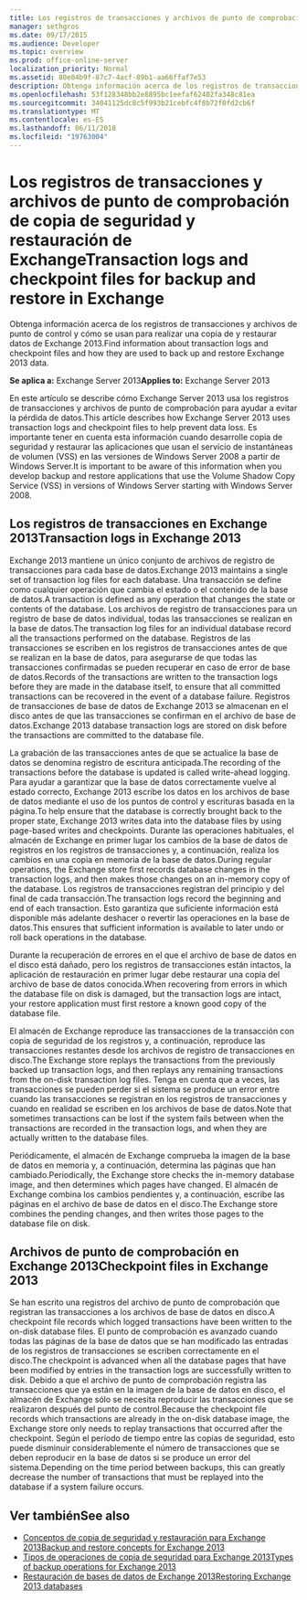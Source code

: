 ```yaml
---
title: Los registros de transacciones y archivos de punto de comprobación de copia de seguridad y restauración de Exchange
manager: sethgros
ms.date: 09/17/2015
ms.audience: Developer
ms.topic: overview
ms.prod: office-online-server
localization_priority: Normal
ms.assetid: 80e04b9f-87c7-4acf-89b1-aa66ffaf7e53
description: Obtenga información acerca de los registros de transacciones y archivos de punto de control y cómo se usan para realizar una copia de y restaurar datos de Exchange 2013.
ms.openlocfilehash: 53f128348bb2e8895bc1eefaf62402fa348c81ea
ms.sourcegitcommit: 34041125dc8c5f993b21cebfc4f8b72f0fd2cb6f
ms.translationtype: MT
ms.contentlocale: es-ES
ms.lasthandoff: 06/11/2018
ms.locfileid: "19763004"
---
```

# <a name="transaction-logs-and-checkpoint-files-for-backup-and-restore-in-exchange"></a><span data-ttu-id="8e3e3-103">Los registros de transacciones y archivos de punto de comprobación de copia de seguridad y restauración de Exchange</span><span class="sxs-lookup"><span data-stu-id="8e3e3-103">Transaction logs and checkpoint files for backup and restore in Exchange</span></span>

<span data-ttu-id="8e3e3-104">Obtenga información acerca de los registros de transacciones y archivos de punto de control y cómo se usan para realizar una copia de y restaurar datos de Exchange 2013.</span><span class="sxs-lookup"><span data-stu-id="8e3e3-104">Find information about transaction logs and checkpoint files and how they are used to back up and restore Exchange 2013 data.</span></span>
  
<span data-ttu-id="8e3e3-105">**Se aplica a:** Exchange Server 2013</span><span class="sxs-lookup"><span data-stu-id="8e3e3-105">**Applies to:** Exchange Server 2013</span></span> 
  
<span data-ttu-id="8e3e3-106">En este artículo se describe cómo Exchange Server 2013 usa los registros de transacciones y archivos de punto de comprobación para ayudar a evitar la pérdida de datos.</span><span class="sxs-lookup"><span data-stu-id="8e3e3-106">This article describes how Exchange Server 2013 uses transaction logs and checkpoint files to help prevent data loss.</span></span> <span data-ttu-id="8e3e3-107">Es importante tener en cuenta esta información cuando desarrolle copia de seguridad y restaurar las aplicaciones que usan el servicio de instantáneas de volumen (VSS) en las versiones de Windows Server 2008 a partir de Windows Server.</span><span class="sxs-lookup"><span data-stu-id="8e3e3-107">It is important to be aware of this information when you develop backup and restore applications that use the Volume Shadow Copy Service (VSS) in versions of Windows Server starting with Windows Server 2008.</span></span>
  
## <a name="transaction-logs-in-exchange-2013"></a><span data-ttu-id="8e3e3-108">Los registros de transacciones en Exchange 2013</span><span class="sxs-lookup"><span data-stu-id="8e3e3-108">Transaction logs in Exchange 2013</span></span>

<span data-ttu-id="8e3e3-109">Exchange 2013 mantiene un único conjunto de archivos de registro de transacciones para cada base de datos.</span><span class="sxs-lookup"><span data-stu-id="8e3e3-109">Exchange 2013 maintains a single set of transaction log files for each database.</span></span> <span data-ttu-id="8e3e3-110">Una transacción se define como cualquier operación que cambia el estado o el contenido de la base de datos.</span><span class="sxs-lookup"><span data-stu-id="8e3e3-110">A transaction is defined as any operation that changes the state or contents of the database.</span></span> <span data-ttu-id="8e3e3-111">Los archivos de registro de transacciones para un registro de base de datos individual, todas las transacciones se realizan en la base de datos.</span><span class="sxs-lookup"><span data-stu-id="8e3e3-111">The transaction log files for an individual database record all the transactions performed on the database.</span></span> <span data-ttu-id="8e3e3-112">Registros de las transacciones se escriben en los registros de transacciones antes de que se realizan en la base de datos, para asegurarse de que todas las transacciones confirmadas se pueden recuperar en caso de error de base de datos.</span><span class="sxs-lookup"><span data-stu-id="8e3e3-112">Records of the transactions are written to the transaction logs before they are made in the database itself, to ensure that all committed transactions can be recovered in the event of a database failure.</span></span> <span data-ttu-id="8e3e3-113">Registros de transacciones de base de datos de Exchange 2013 se almacenan en el disco antes de que las transacciones se confirman en el archivo de base de datos.</span><span class="sxs-lookup"><span data-stu-id="8e3e3-113">Exchange 2013 database transaction logs are stored on disk before the transactions are committed to the database file.</span></span> 
  
<span data-ttu-id="8e3e3-114">La grabación de las transacciones antes de que se actualice la base de datos se denomina registro de escritura anticipada.</span><span class="sxs-lookup"><span data-stu-id="8e3e3-114">The recording of the transactions before the database is updated is called write-ahead logging.</span></span> <span data-ttu-id="8e3e3-115">Para ayudar a garantizar que la base de datos correctamente vuelve al estado correcto, Exchange 2013 escribe los datos en los archivos de base de datos mediante el uso de los puntos de control y escrituras basada en la página.</span><span class="sxs-lookup"><span data-stu-id="8e3e3-115">To help ensure that the database is correctly brought back to the proper state, Exchange 2013 writes data into the database files by using page-based writes and checkpoints.</span></span> <span data-ttu-id="8e3e3-116">Durante las operaciones habituales, el almacén de Exchange en primer lugar los cambios de la base de datos de registros en los registros de transacciones y, a continuación, realiza los cambios en una copia en memoria de la base de datos.</span><span class="sxs-lookup"><span data-stu-id="8e3e3-116">During regular operations, the Exchange store first records database changes in the transaction logs, and then makes those changes on an in-memory copy of the database.</span></span> <span data-ttu-id="8e3e3-117">Los registros de transacciones registran del principio y del final de cada transacción.</span><span class="sxs-lookup"><span data-stu-id="8e3e3-117">The transaction logs record the beginning and end of each transaction.</span></span> <span data-ttu-id="8e3e3-118">Esto garantiza que suficiente información está disponible más adelante deshacer o revertir las operaciones en la base de datos.</span><span class="sxs-lookup"><span data-stu-id="8e3e3-118">This ensures that sufficient information is available to later undo or roll back operations in the database.</span></span>
  
<span data-ttu-id="8e3e3-119">Durante la recuperación de errores en el que el archivo de base de datos en el disco está dañado, pero los registros de transacciones están intactos, la aplicación de restauración en primer lugar debe restaurar una copia del archivo de base de datos conocida.</span><span class="sxs-lookup"><span data-stu-id="8e3e3-119">When recovering from errors in which the database file on disk is damaged, but the transaction logs are intact, your restore application must first restore a known good copy of the database file.</span></span>
  
<span data-ttu-id="8e3e3-120">El almacén de Exchange reproduce las transacciones de la transacción con copia de seguridad de los registros y, a continuación, reproduce las transacciones restantes desde los archivos de registro de transacciones en disco.</span><span class="sxs-lookup"><span data-stu-id="8e3e3-120">The Exchange store replays the transactions from the previously backed up transaction logs, and then replays any remaining transactions from the on-disk transaction log files.</span></span> <span data-ttu-id="8e3e3-121">Tenga en cuenta que a veces, las transacciones se pueden perder si el sistema se produce un error entre cuando las transacciones se registran en los registros de transacciones y cuando en realidad se escriben en los archivos de base de datos.</span><span class="sxs-lookup"><span data-stu-id="8e3e3-121">Note that sometimes transactions can be lost if the system fails between when the transactions are recorded in the transaction logs, and when they are actually written to the database files.</span></span> 
  
<span data-ttu-id="8e3e3-122">Periódicamente, el almacén de Exchange comprueba la imagen de la base de datos en memoria y, a continuación, determina las páginas que han cambiado.</span><span class="sxs-lookup"><span data-stu-id="8e3e3-122">Periodically, the Exchange store checks the in-memory database image, and then determines which pages have changed.</span></span> <span data-ttu-id="8e3e3-123">El almacén de Exchange combina los cambios pendientes y, a continuación, escribe las páginas en el archivo de base de datos en el disco.</span><span class="sxs-lookup"><span data-stu-id="8e3e3-123">The Exchange store combines the pending changes, and then writes those pages to the database file on disk.</span></span>
  
## <a name="checkpoint-files-in-exchange-2013"></a><span data-ttu-id="8e3e3-124">Archivos de punto de comprobación en Exchange 2013</span><span class="sxs-lookup"><span data-stu-id="8e3e3-124">Checkpoint files in Exchange 2013</span></span>

<span data-ttu-id="8e3e3-125">Se han escrito una registros del archivo de punto de comprobación que registran las transacciones a los archivos de base de datos en disco.</span><span class="sxs-lookup"><span data-stu-id="8e3e3-125">A checkpoint file records which logged transactions have been written to the on-disk database files.</span></span> <span data-ttu-id="8e3e3-126">El punto de comprobación es avanzado cuando todas las páginas de la base de datos que se han modificado las entradas de los registros de transacciones se escriben correctamente en el disco.</span><span class="sxs-lookup"><span data-stu-id="8e3e3-126">The checkpoint is advanced when all the database pages that have been modified by entries in the transaction logs are successfully written to disk.</span></span> <span data-ttu-id="8e3e3-127">Debido a que el archivo de punto de comprobación registra las transacciones que ya están en la imagen de la base de datos en disco, el almacén de Exchange sólo se necesita reproducir las transacciones que se realizaron después del punto de control.</span><span class="sxs-lookup"><span data-stu-id="8e3e3-127">Because the checkpoint file records which transactions are already in the on-disk database image, the Exchange store only needs to replay transactions that occurred after the checkpoint.</span></span> <span data-ttu-id="8e3e3-128">Según el período de tiempo entre las copias de seguridad, esto puede disminuir considerablemente el número de transacciones que se deben reproducir en la base de datos si se produce un error del sistema.</span><span class="sxs-lookup"><span data-stu-id="8e3e3-128">Depending on the time period between backups, this can greatly decrease the number of transactions that must be replayed into the database if a system failure occurs.</span></span>
  
## <a name="see-also"></a><span data-ttu-id="8e3e3-129">Ver también</span><span class="sxs-lookup"><span data-stu-id="8e3e3-129">See also</span></span>

- [<span data-ttu-id="8e3e3-130">Conceptos de copia de seguridad y restauración para Exchange 2013</span><span class="sxs-lookup"><span data-stu-id="8e3e3-130">Backup and restore concepts for Exchange 2013</span></span>](backup-and-restore-concepts-for-exchange-2013.md)
- [<span data-ttu-id="8e3e3-131">Tipos de operaciones de copia de seguridad para Exchange 2013</span><span class="sxs-lookup"><span data-stu-id="8e3e3-131">Types of backup operations for Exchange 2013</span></span>](types-of-backup-operations-for-exchange-2013.md)
- [<span data-ttu-id="8e3e3-132">Restauración de bases de datos de Exchange 2013</span><span class="sxs-lookup"><span data-stu-id="8e3e3-132">Restoring Exchange 2013 databases</span></span>](restoring-exchange-2013-databases.md)
    

